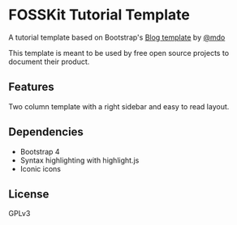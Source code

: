 FOSSKit Tutorial Template
===

A tutorial template based on Bootstrap's [Blog template](http://getbootstrap.com/docs/4.0/examples/blog/) by [@mdo](https://twitter.com/mdo)

This template is meant to be used by free open source projects to document their product.

## Features

Two column template with a right sidebar and easy to read layout.

## Dependencies

- Bootstrap 4
- Syntax highlighting with highlight.js
- Iconic icons

## License

GPLv3

